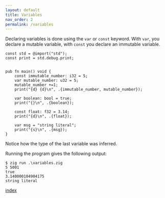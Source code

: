 ```yaml
---
layout: default
title: Variables
nav_order: 2
permalink: /variables
---
```



Declaring variables is done using the `var` or `const` keyword. With `var`, you declare a mutable variable, with `const` you declare an immutable variable.

```zig
const std = @import("std");
const print = std.debug.print;


pub fn main() void {
    const immutable_number: i32 = 5;  
    var mutable_number: u32 = 5; 
    mutable_number +=1;
    print("{d} {d}\n", .{immutable_number, mutable_number});
    
    var boolean: bool = true; 
    print("{}\n", .{boolean});
    
    const float: f32 = 3.14; 
    print("{d}\n", .{float});
    
    var msg = "string literal"; 
    print("{s}\n", .{msg});
}
```

Notice how the type of the last variable was inferred. 

Running the program gives the following output:

```
$ zig run .\variables.zig
5 5001
true
3.140000104904175
string literal
```

[index](index.md)
